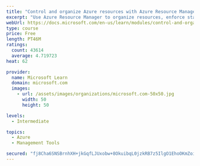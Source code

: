 ```yaml
---
title: "Control and organize Azure resources with Azure Resource Manager"
excerpt: "Use Azure Resource Manager to organize resources, enforce standards, and protect critical assets from deletion."
webUrl: https://docs.microsoft.com/en-us/learn/modules/control-and-organize-with-azure-resource-manager/
type: course
price: Free
length: PT46M
ratings:
  count: 43614
  average: 4.719723
heat: 62

provider:
  name: Microsoft Learn
  domain: microsoft.com
  images:
    - url: /assets/images/organizations/microsoft.com-50x50.jpg
      width: 50
      height: 50

levels:
  - Intermediate

topics:
  - Azure
  - Management Tools

secured: "fj8Cha6SNSBrnhXH+jkGqfLJUxobw+8OkuibqL0jzkRB7z5IlgO1EhoOKmZoiCNBbHEDioe1tW7bR7eqpVeDvwUn11aHRm3t9e2dSnDaLrck+q8r01pCpc2aRbwOaiRq2Cj+LrcTF3P1rAwxzN63jV6MGZ58jU4yBW9h5AlJ/f7de/kmxs1752St3zu4EgCusCEOUzKG/heFxXDxiWfRi7bJpTW9JxgsC7lTrnEjL8lTpXkzPqMEzSb+dgqvxt7oEZ+wpXMdj1S0VLOZQTFUPNg9Qh1iwgAVZKB/ac9hGWiy1SxqfdOgh3DmEih3U7YL+IF2S6uzzZNmgU5eREMT8WiAMt38bAHOeF4XKSz+qZ3nWL8kmYp7qfL0DLycNo2knfsmTMUixb5BTJ1lrtFY07XXCoZg77O4jKAvzWqhJzC14rR0eKWEpxx0qIcWFl0q;1Ao2sn1Gqb2JHIxY5kwm+g=="
---
```


